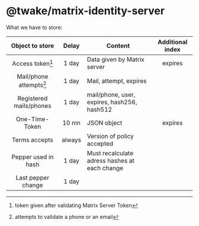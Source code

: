 # @twake/matrix-identity-server

What we have to store:

|     Object to store    |  Delay  |                    Content                    | Additional index |
|:----------------------:|:-------:|-----------------------------------------------|:----------------:|
|     Access token[^1]   |  1 day  | Data given by Matrix server                   |      expires     |
| Mail/phone attempts[^2]|  1 day  | Mail, attempt, expires                        |                  |
| Registered mails/phones|  1 day  | mail/phone, user, expires, hash256, hash512   |                  |
|    One-Time-Token      |  10 mn  | JSON object                                   |      expires     |
|     Terms accepts      |  always | Version of policy accepted                    |                  |
|   Pepper used in hash  |  1 day  | Must recalculate adress hashes at each change |                  |
|   Last pepper change   |  1 day  |                                               |                  |


[^1]: token given after validating Matrix Server Token
[^2]: attempts to validate a phone or an email